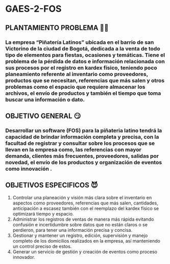 # GAES-2-FOS
## PLANTAMIENTO PROBLEMA 😶‍🌫️
### La empresa “Piñatería Latinos” ubicada en el barrio de san Victorino de la ciudad de Bogotá, dedicada a la venta de todo tipo de elementos para fiestas, ocasiones y temáticas. Tiene el problema de la pérdida de datos e información relacionada con sus procesos por el registro en kardex físico, teniendo poco planeamiento referente al inventario como proveedores, productos que se necesitan, referencias que más salen y otros problemas como el espacio que requiere almacenar los archivos, el envío de productos y también el tiempo que toma buscar una información o dato. 
## OBJETIVO GENERAL 😏
### Desarrollar un software  (FOS) para la piñateria latino tendrá la capacidad de brindar información completa y precisa, con la facultad de registrar y consultar sobre los procesos que se llevan en la empresa como, las referencias con mayor demanda, clientes más frecuentes, proveedores, salidas por novedad, el envío de los productos y organización de eventos como innovación .
## OBJETIVOS ESPECIFICOS 😈
1. Controlar una planeación y visión más clara sobre el inventario en aspectos como proveedores, referencias que más salen, cantidades, anticipación a escasez también con el reemplazo del kardex físico se optimizará tiempo y espacio. <br>
2. Administrar los registros de ventas de manera más rápida evitando confusión e incertidumbre sobre datos que no están claros o se perdieron, para tener una información precisa y concisa. <br>
3. Gestionar y mantener un registro, edición, supervisión y manejo completo de los domicilios realizados en la empresa, así manteniendo un control preciso de estos. <br>
4. Generar un servicio de gestión y creación  de eventos como proceso innovador. <br>




